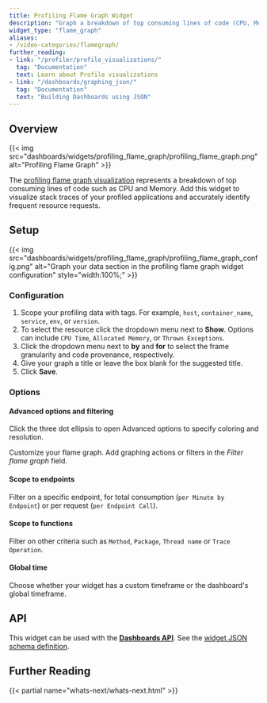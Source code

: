 ```yaml
---
title: Profiling Flame Graph Widget
description: "Graph a breakdown of top consuming lines of code (CPU, Memory, ...)"
widget_type: "flame_graph"
aliases:
- /video-categories/flamegraph/
further_reading:
- link: "/profiler/profile_visualizations/"
  tag: "Documentation"
  text: Learn about Profile visualizations
- link: "/dashboards/graphing_json/"
  tag: "Documentation"
  text: "Building Dashboards using JSON"
---
```


## Overview

{{< img src="dashboards/widgets/profiling_flame_graph/profiling_flame_graph.png" alt="Profiling Flame Graph" >}}

The [profiling flame graph visualization][1] represents a breakdown of top consuming lines of code such as CPU and Memory. Add this widget to visualize stack traces of your profiled applications and accurately identify frequent resource requests. 

## Setup
 
 {{< img src="dashboards/widgets/profiling_flame_graph/profiling_flame_graph_config.png" alt="Graph your data section in the profiling flame graph widget configuration" style="width:100%;" >}}

### Configuration

1. Scope your profiling data with tags. For example, `host`, `container_name`, `service`, `env`, or `version`.
2. To select the resource click the dropdown menu next to **Show**. Options can include `CPU Time`, `Allocated Memory`, or `Thrown Exceptions`.
3. Click the dropdown menu next to **by** and **for** to select the frame granularity and code provenance, respectively.
4. Give your graph a title or leave the box blank for the suggested title.
5. Click **Save**.

### Options

#### Advanced options and filtering

Click the three dot ellipsis to open Advanced options to specify coloring and resolution.

Customize your flame graph. Add graphing actions or filters in the *Filter flame graph* field.

#### Scope to endpoints

Filter on a specific endpoint, for total consumption (`per Minute by Endpoint`) or per request (`per Endpoint Call`).

#### Scope to functions

Filter on other criteria such as `Method`, `Package`, `Thread name` or `Trace Operation`.

#### Global time

Choose whether your widget has a custom timeframe or the dashboard's global timeframe.

## API

This widget can be used with the **[Dashboards API][2]**. See the [widget JSON schema definition][3].

## Further Reading

{{< partial name="whats-next/whats-next.html" >}}

[1]: /profiler/profile_visualizations/#flame-graph
[2]: /api/latest/dashboards/
[3]: /dashboards/graphing_json/widget_json/
